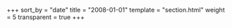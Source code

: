+++
sort_by = "date"
title = "2008-01-01"
template = "section.html"
weight = 5
transparent = true
+++